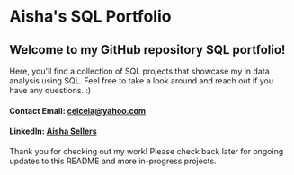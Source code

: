 

 
# Aisha's SQL Portfolio

## Welcome to my GitHub repository SQL portfolio!
Here, you'll find a collection of SQL projects that showcase my in data analysis using SQL. Feel free to take a look around and reach out if you have any questions. :)

#### Contact Email: celceia@yahoo.com
#### LinkedIn: [Aisha Sellers](www.linkedin.com/in/aishasellers)
Thank you for checking out my work! Please check back later for ongoing updates to this README and more in-progress projects.
